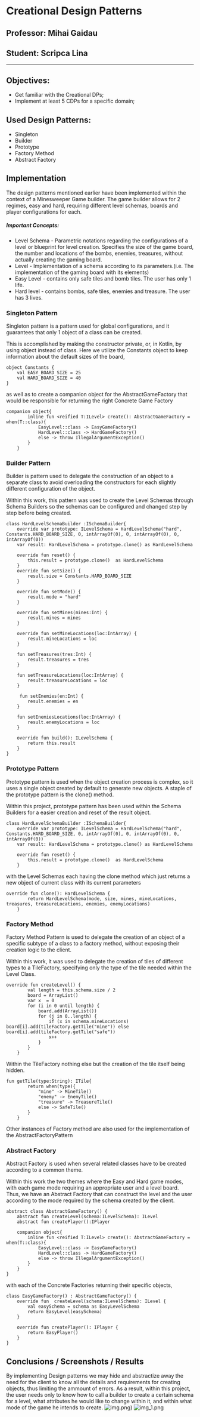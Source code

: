 # Creational Design Patterns


## Professor: Mihai Gaidau
## Student: Scripca Lina

----

## Objectives:

* Get familiar with the Creational DPs;
* Implement at least 5 CDPs for a specific domain;


## Used Design Patterns:

* Singleton
* Builder
* Prototype
* Factory Method
* Abstract Factory


## Implementation
The design patterns mentioned earlier have been implemented within the context of a Minesweeper Game builder.
The game builder allows for 2 regimes, easy and hard, requiring different level schemas, boards and player configurations for each.

##### Important Concepts:
* Level Schema - Parametric notations regarding the configurations of a level or blueprint for level creation. Specifies the size of the game board, the number and locations of the bombs, enemies, treasures,
without actually creating the gaming board.
* Level - Implementation of a schema according to its parameters.(i.e. The implementation of the gaming board with its elements) 
* Easy Level - contains only safe tiles and bomb tiles. The user has only 1 life.
* Hard level - contains bombs, safe tiles, enemies and treasure. The user has 3 lives.

### Singleton Pattern
Singleton pattern is a pattern used for global configurations, and it guarantees that only 1 object of a class can be created.

This is accomplished by making the constructor private, or, in Kotlin, by using object instead of class. Here we utilize the Constants object 
to keep information about the default sizes of the board,

```
object Constants {
    val EASY_BOARD_SIZE = 25
    val HARD_BOARD_SIZE = 40
}
```
as well as to create a companion object for the AbstractGameFactory that would be responsible for returning the right Concrete Game Factory

```
companion object{
        inline fun <reified T:ILevel> create(): AbstractGameFactory = when(T::class){
            EasyLevel::class -> EasyGameFactory()
            HardLevel::class -> HardGameFactory()
            else -> throw IllegalArgumentException()
        }
    }
```

### Builder Pattern
Builder is pattern used to delegate the construction of an object to a separate class to avoid overloading the constructors for each slightly different configuration of the object.

Within this work, this pattern was used to create the Level Schemas through Schema Builders so the schemas can be configured and changed step by step before being created.
```
class HardLevelSchemaBuilder :ISchemaBuilder{
    override var prototype: ILevelSchema = HardLevelSchema("hard", Constants.HARD_BOARD_SIZE, 0, intArrayOf(0), 0, intArrayOf(0), 0, intArrayOf(0))
    var result: HardLevelSchema = prototype.clone() as HardLevelSchema

    override fun reset() {
        this.result = prototype.clone()  as HardLevelSchema
    }
    override fun setSize() {
        result.size = Constants.HARD_BOARD_SIZE
    }

    override fun setMode() {
        result.mode = "hard"
    }

    override fun setMines(mines:Int) {
        result.mines = mines
    }

    override fun setMineLocations(loc:IntArray) {
        result.mineLocations = loc
    }

    fun setTreasures(tres:Int) {
        result.treasures = tres
    }

    fun setTreasureLocations(loc:IntArray) {
        result.treasureLocations = loc
    }

     fun setEnemies(en:Int) {
        result.enemies = en
    }

    fun setEnemiesLocations(loc:IntArray) {
        result.enemyLocations = loc
    }

    override fun build(): ILevelSchema {
        return this.result
    }
}
```

### Prototype Pattern

Prototype pattern is used when the object creation process is complex, so it uses a single object created by default to generate new objects.
A staple of the prototype pattern is the clone() method.

Within this project, prototype pattern has been used within the Schema Builders for a easier creation and reset of the result object. 

```
class HardLevelSchemaBuilder :ISchemaBuilder{
    override var prototype: ILevelSchema = HardLevelSchema("hard", Constants.HARD_BOARD_SIZE, 0, intArrayOf(0), 0, intArrayOf(0), 0, intArrayOf(0))
    var result: HardLevelSchema = prototype.clone() as HardLevelSchema

    override fun reset() {
        this.result = prototype.clone()  as HardLevelSchema
    }
```
with the Level Schemas each having the clone method which just returns a new object of current class with its current parameters
```
override fun clone(): HardLevelSchema {
        return HardLevelSchema(mode, size, mines, mineLocations, treasures, treasureLocations, enemies, enemyLocations)
    }
```
### Factory Method
Factory Method Pattern is used to delegate the creation of an object of a specific subtype of a class
to a factory method, without exposing their creation logic to the client.

Within this work, it was used to delegate the creation of tiles of different types to a TileFactory, specifying only the type of 
the tile needed within the Level Class.

```
override fun createLevel() {
        val length = this.schema.size / 2
        board = ArrayList()
        var x  = 0
        for (i in 0 until length) {
            board.add(ArrayList())
            for (j in 0..length) {
                if (x in schema.mineLocations) board[i].add(tileFactory.getTile("mine")) else board[i].add(tileFactory.getTile("safe"))
                x++
            }
        }
    }
```
Within the TileFactory nothing else but the creation of the tile itself being hidden.
```
fun getTile(type:String): ITile{
        return when(type){
            "mine" -> MineTile()
            "enemy" -> EnemyTile()
            "treasure" -> TreasureTile()
            else -> SafeTile()
        }
    }
```
Other instances of Factory method are also used for the implementation of the AbstractFactoryPattern

### Abstract Factory
Abstract Factory is used when several related classes have to be created according to a common theme. 

Within this work the two themes where the Easy and Hard game modes, with each game mode requiring an appropriate user and a level board.
Thus, we have an Abstract Factory that can construct the level and the user according to the mode required by the schema created by the client.

```
abstract class AbstractGameFactory() {
    abstract fun createLevel(schema:ILevelSchema): ILevel
    abstract fun createPlayer():IPlayer

    companion object{
        inline fun <reified T:ILevel> create(): AbstractGameFactory = when(T::class){
            EasyLevel::class -> EasyGameFactory()
            HardLevel::class -> HardGameFactory()
            else -> throw IllegalArgumentException()
        }
    }
}

```

with each of the Concrete Factories returning their specific objects,

```
class EasyGameFactory() : AbstractGameFactory() {
    override fun  createLevel(schema:ILevelSchema): ILevel {
        val easySchema = schema as EasyLevelSchema
        return EasyLevel(easySchema)
    }

    override fun createPlayer(): IPlayer {
        return EasyPlayer()
    }
}

```
## Conclusions / Screenshots / Results

By implementing Design patterns we may hide and abstractize away the need for the client to know all the details and requirements for creating objects, thus limiting the ammount of errors.
As a result, within this project, the user needs only to know how to call a builder to create a certain schema for a level, what attributes he would like to change within it, and within what mode of the game he intends to create. 
![img.png](img.png))
![img_1.png](img_1.png)
